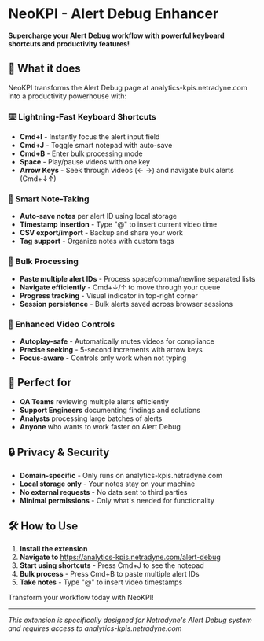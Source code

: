 # NeoKPI - Alert Debug Enhancer

**Supercharge your Alert Debug workflow with powerful keyboard shortcuts and productivity features!**

## 🚀 What it does

NeoKPI transforms the Alert Debug page at analytics-kpis.netradyne.com into a productivity powerhouse with:

### ⌨️ Lightning-Fast Keyboard Shortcuts
- **Cmd+I** - Instantly focus the alert input field
- **Cmd+J** - Toggle smart notepad with auto-save
- **Cmd+B** - Enter bulk processing mode
- **Space** - Play/pause videos with one key
- **Arrow Keys** - Seek through videos (← →) and navigate bulk alerts (Cmd+↓↑)

### 📝 Smart Note-Taking
- **Auto-save notes** per alert ID using local storage
- **Timestamp insertion** - Type "@" to insert current video time
- **CSV export/import** - Backup and share your work
- **Tag support** - Organize notes with custom tags

### 🔄 Bulk Processing
- **Paste multiple alert IDs** - Process space/comma/newline separated lists
- **Navigate efficiently** - Cmd+↓/↑ to move through your queue
- **Progress tracking** - Visual indicator in top-right corner
- **Session persistence** - Bulk alerts saved across browser sessions

### 🎥 Enhanced Video Controls
- **Autoplay-safe** - Automatically mutes videos for compliance
- **Precise seeking** - 5-second increments with arrow keys
- **Focus-aware** - Controls only work when not typing

## 🎯 Perfect for

- **QA Teams** reviewing multiple alerts efficiently
- **Support Engineers** documenting findings and solutions  
- **Analysts** processing large batches of alerts
- **Anyone** who wants to work faster on Alert Debug

## 🔒 Privacy & Security

- **Domain-specific** - Only runs on analytics-kpis.netradyne.com
- **Local storage only** - Your notes stay on your machine
- **No external requests** - No data sent to third parties
- **Minimal permissions** - Only what's needed for functionality

## 🛠 How to Use

1. **Install the extension**
2. **Navigate to** https://analytics-kpis.netradyne.com/alert-debug  
3. **Start using shortcuts** - Press Cmd+J to see the notepad
4. **Bulk process** - Press Cmd+B to paste multiple alert IDs
5. **Take notes** - Type "@" to insert video timestamps

Transform your workflow today with NeoKPI!

---

*This extension is specifically designed for Netradyne's Alert Debug system and requires access to analytics-kpis.netradyne.com*
